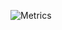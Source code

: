 

![Metrics](https://metrics.lecoq.io/stravo1?template=classic&languages=1&introduction=1&isocalendar=1&repositories=1&repositories=100&repositories.batch=100&repositories.forks=false&repositories.affiliations=owner&isocalendar.duration=half-year&languages.limit=8&languages.sections=most-used&languages.colors=github&languages.threshold=0%25&languages.indepth=false&languages.analysis.timeout=15&languages.categories=markup%2C%20programming&languages.recent.categories=markup%2C%20programming&languages.recent.load=300&languages.recent.days=14&introduction.title=true&config.timezone=Asia%2FCalcutta)

<!--
- 👋 Hi, I’m @Stravo1
- 👀 I’m interested in anything related to computers... anything
- 🌱 I’m currently learning C, asssembly, and intermediate web-dev stuff.
- 📫 How to reach me? jst email man (for now): stravoone@gmail.com
-->
<!---
Stravo1/Stravo1 is a ✨ special ✨ repository because its `README.md` (this file) appears on your GitHub profile.
You can click the Preview link to take a look at your changes.
--->
